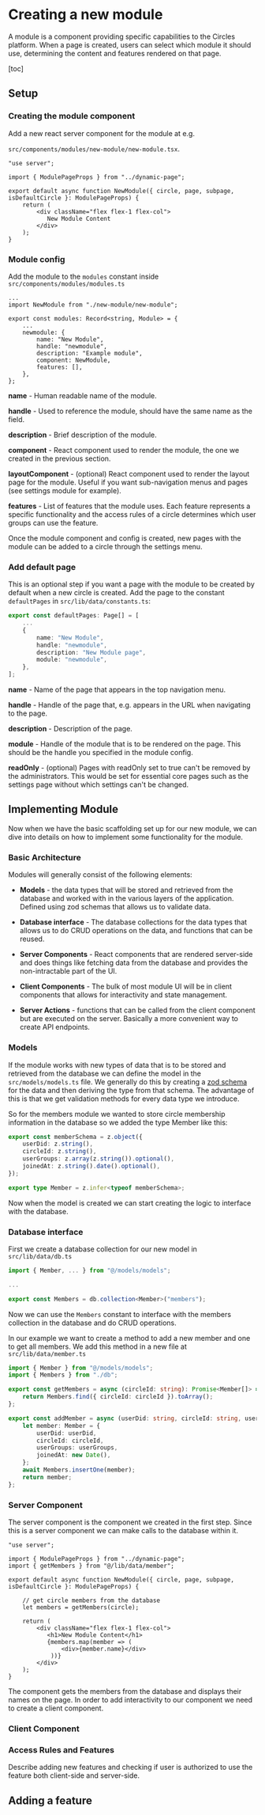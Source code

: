 # Creating a new module

A module is a component providing specific capabilities to the Circles platform. When a page is created, users can select which module it should use, determining the content and features rendered on that page.

[toc]

## Setup

### Creating the module component

Add a new react server component for the module at e.g.

`src/components/modules/new-module/new-module.tsx`. 

```tsx
"use server";

import { ModulePageProps } from "../dynamic-page";

export default async function NewModule({ circle, page, subpage, isDefaultCircle }: ModulePageProps) {
    return (
        <div className="flex flex-1 flex-col">
           New Module Content
        </div>
    );
}
```



### Module config

Add the module to the `modules` constant inside  `src/components/modules/modules.ts` 

```tsx
...
import NewModule from "./new-module/new-module";

export const modules: Record<string, Module> = {
	...
    newmodule: {
        name: "New Module",
        handle: "newmodule",
        description: "Example module",
        component: NewModule,
        features: [],
    },
};

```

**name** - Human readable name of the module.

**handle** - Used to reference the module, should have the same name as the field.

**description** - Brief description of the module.

**component** - React component used to render the module, the one we created in the previous section.

**layoutComponent** - (optional) React component used to render the layout page for the module. Useful if you want sub-navigation menus and pages (see settings module for example). 

**features** - List of features that the module uses. Each feature represents a specific functionality and the access rules of a circle determines which user groups can use the feature.

Once the module component and config is created, new pages with the module can be added to a circle through the settings menu.



### Add default page

This is an optional step if you want a page with the module to be created by default when a new circle is created. Add the page to the constant `defaultPages`  in `src/lib/data/constants.ts`:

```ts
export const defaultPages: Page[] = [
    ...
    {
        name: "New Module",
        handle: "newmodule",
        description: "New Module page",
        module: "newmodule",
    },
];
```

**name** - Name of the page that appears in the top navigation menu.

**handle** - Handle of the page that, e.g. appears in the URL when navigating to the page. 

**description** - Description of the page.

**module** - Handle of the module that is to be rendered on the page. This should be the handle you specified in the module config.

**readOnly** - (optional) Pages with readOnly set to true can't be removed by the administrators. This would be set for essential core pages such as the settings page without which settings can't be changed.



## Implementing Module

Now when we have the basic scaffolding set up for our new module, we can dive into details on how to implement some functionality for the module.



### Basic Architecture

Modules will generally consist of the following elements:

- **Models** - the data types that will be stored and retrieved from the database and worked with in the various layers of the application. Defined using zod schemas that allows us to validate data.
- **Database interface** - The database collections for the data types that allows us to do CRUD operations on the data, and functions that can be reused.

- **Server Components** - React components that are rendered server-side and does things like fetching data from the database and provides the non-intractable part of the UI.
- **Client Components** - The bulk of most module UI will be in client components that allows for interactivity and state management. 
- **Server Actions** - functions that can be called from the client component but are executed on the server. Basically a more convenient way to create API endpoints.



### Models

If the module works with new types of data that is to be stored and retrieved from the database we can define the model in the `src/models/models.ts` file. We generally do this by creating a [zod schema](https://zod.dev/?id=basic-usage) for the data and then deriving the type from that schema. The advantage of this is that we get validation methods for every data type we introduce.



So for the members module we wanted to store circle membership information in the database so we added the type Member like this:

```ts
export const memberSchema = z.object({
    userDid: z.string(),
    circleId: z.string(),
    userGroups: z.array(z.string()).optional(),
    joinedAt: z.string().date().optional(),
});

export type Member = z.infer<typeof memberSchema>;
```

Now when the model is created we can start creating the logic to interface with the database. 



### Database interface

First we create a database collection for our new model in `src/lib/data/db.ts`

```ts
import { Member, ... } from "@/models/models";

...

export const Members = db.collection<Member>("members");
```

Now we can use the `Members` constant to interface with the members collection in the database and do CRUD operations.

In our example we want to create a method to add a new member and one to get all members. We add this method in a new file at `src/lib/data/member.ts` 

```ts
import { Member } from "@/models/models";
import { Members } from "./db";

export const getMembers = async (circleId: string): Promise<Member[]> => {
    return Members.find({ circleId: circleId }).toArray();
};

export const addMember = async (userDid: string, circleId: string, userGroups: string[]): Promise<Member> => {
    let member: Member = {
        userDid: userDid,
        circleId: circleId,
        userGroups: userGroups,
        joinedAt: new Date(),
    };
    await Members.insertOne(member);
    return member;
};
```



### Server Component

The server component is the component we created in the first step. Since this is a server component we can make calls to the database within it. 

```tsx
"use server";

import { ModulePageProps } from "../dynamic-page";
import { getMembers } from "@/lib/data/member";

export default async function NewModule({ circle, page, subpage, isDefaultCircle }: ModulePageProps) {
    
    // get circle members from the database
    let members = getMembers(circle);
    
    return (
        <div className="flex flex-1 flex-col">
           <h1>New Module Content</h1>
           {members.map(member => (
               <div>{member.name}</div>
            ))}
        </div>
    );
}
```

The component gets the members from the database and displays their names on the page. In order to add interactivity to our component we need to create a client component. 



### Client Component





### Access Rules and Features

Describe adding new features and checking if user is authorized to use the feature both client-side and server-side.









## Adding a feature



